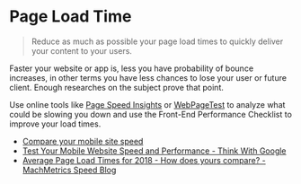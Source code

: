 # Page Load Time
> Reduce as much as possible your page load times to quickly deliver your content to your users.

Faster your website or app is, less you have probability of bounce increases, in other terms you have less chances to lose your user or future client. Enough researches on the subject prove that point.

Use online tools like [Page Speed Insights](https://developers.google.com/speed/pagespeed/insights/) or [WebPageTest](https://www.webpagetest.org/) to analyze what could be slowing you down and use the Front-End Performance Checklist to improve your load times.

- [Compare your mobile site speed](https://www.thinkwithgoogle.com/feature/mobile/)
- [Test Your Mobile Website Speed and Performance - Think With Google](https://testmysite.thinkwithgoogle.com/intl/en-us)
- [Average Page Load Times for 2018 - How does yours compare? - MachMetrics Speed Blog](https://www.machmetrics.com/speed-blog/average-page-load-times-websites-2018/)